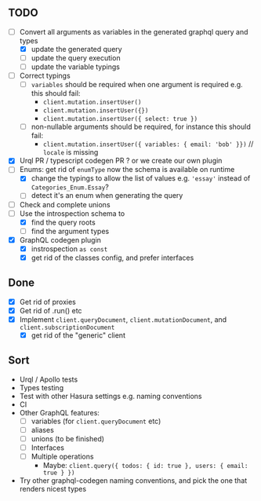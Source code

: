 ## TODO

- [ ] Convert all arguments as variables in the generated graphql query and types
  - [x] update the generated query
  - [ ] update the query execution
  - [ ] update the variable typings
- [ ] Correct typings
  - [ ] `variables` should be required when one argument is required e.g. this should fail:
    - `client.mutation.insertUser()`
    - `client.mutation.insertUser({})`
    - `client.mutation.insertUser({ select: true })`
  - [ ] non-nullable arguments should be required, for instance this should fail:
    - `client.mutation.insertUser({ variables: { email: 'bob' }})` // `locale` is missing
- [x] Urql PR / typescript codegen PR ? or we create our own plugin
- [ ] Enums: get rid of `enumType` now the schema is available on runtime
  - [x] change the typings to allow the list of values e.g. `'essay'` instead of `Categories_Enum.Essay`?
  - [ ] detect it's an enum when generating the query
- [ ] Check and complete unions
- [ ] Use the introspection schema to
  - [x] find the query roots
  - [ ] find the argument types
- [x] GraphQL codegen plugin
  - [x] instrospection `as const`
  - [x] get rid of the classes config, and prefer interfaces

## Done

- [x] Get rid of proxies
- [x] Get rid of .run() etc
- [x] Implement `client.queryDocument`, `client.mutationDocument`, and `client.subscriptionDocument`
  - [x] get rid of the "generic" client

## Sort

- Urql / Apollo tests
- Types testing
- Test with other Hasura settings e.g. naming conventions
- CI
- Other GraphQL features:
  - [ ] variables (for `client.queryDocument` etc)
  - [ ] aliases
  - [ ] unions (to be finished)
  - [ ] Interfaces
  - [ ] Multiple operations
    - Maybe: `client.query({ todos: { id: true }, users: { email: true } })`
- Try other graphql-codegen naming conventions, and pick the one that renders nicest types
